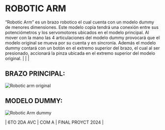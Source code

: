 # ROBOTIC ARM

“Robotic Arm” es un brazo robotico el cual cuenta con un modelo dummy de menores dimensiones.
Este modelo copia tendrá una conexión entre sus potenciómetros y los servomotores ubicados en el modelo principal.
Al mover con la mano las 4 articulaciones del modelo dummy provocará que el modelo original se mueva por su cuenta y en sincronía. 
Además el modelo dummy contará con un botón en el extremo superior del brazo, el cual al ser presionado, accionará la pinza ubicada en el extremo superior del modelo original. 
|
|
|



## BRAZO PRINCIPAL:

![Robotic arm original](https://github.com/user-attachments/assets/95a4489e-d9ec-4b5c-8cb9-1046820a8d12)


## MODELO DUMMY:

![Robotic Arm dummy](https://github.com/user-attachments/assets/aeddc7b3-f517-41e6-88c2-124d52d74de8)


| 6TO 2DA AVC | COM A | FINAL PROYCT 2024 |


